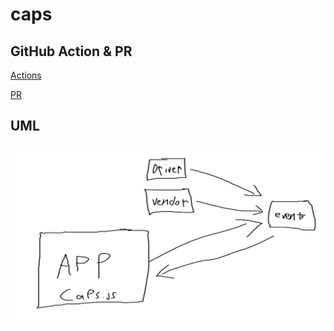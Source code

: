 # caps

## GitHub Action & PR

[Actions](https://github.com/IshaqAlathamneh/caps/actions)



[PR](https://github.com/IshaqAlathamneh/caps/pull/1)

## UML 
![uml](lab11.png)